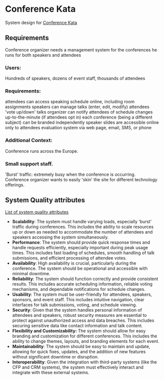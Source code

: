 # Conference Kata

System design for [Conference Kata](https://nealford.com/katas/kata?id=AllStuffNoCruft)

## Requirements 
Conference organizer needs a management system for the conferences he runs for both speakers and attendees

### Users:
Hundreds of speakers, dozens of event staff, thousands of attendees

### Requirements:
attendees can access speaking schedule online, including room assignments
speakers can manage talks (enter, edit, modify)
attendees 'vote up/down' talks
organizer can notify attendees of schedule changes up-to-the-minute (if attendees opt in)
each conference (being a different subject) can be branded independently
speaker slides are accessible online only to attendees
evaluation system via web page, email, SMS, or phone
### Additional Context:

Conference runs across the Europe.

### Small support staff.

'Burst' traffic: extremely busy when the conference is occurring.
Conference organizer wants to easily 'skin' the site for different technology offerings.

## System Quality attributes
 [List of system quality attributes](https://en.wikipedia.org/wiki/List_of_system_quality_attributes)

* **Scalability**: The system must handle varying loads, especially 'burst' traffic during conferences. This includes the ability to scale resources up or down as needed to accommodate the number of attendees and speakers accessing the system simultaneously.
* **Performance**: The system should provide quick response times and handle requests efficiently, especially important during peak usage times. This includes fast loading of schedules, smooth handling of talk submissions, and efficient processing of attendee votes.
* **Availability**: High availability is crucial, particularly during the conference. The system should be operational and accessible with minimal downtime.
* **Reliability**: The system should function correctly and provide consistent results. This includes accurate scheduling information, reliable voting mechanisms, and dependable notifications for schedule changes.
* **Usability**: The system must be user-friendly for attendees, speakers, sponsors, and event staff. This includes intuitive navigation, clear interfaces for talk submissions, voting, and schedule viewing.
* **Security**: Given that the system handles personal information of attendees and speakers, robust security measures are essential to protect against unauthorized access and data breaches. This includes securing sensitive data like contact information and talk content.
* **Flexibility and Customizability:** The system should allow for easy branding and customization for different conferences. This includes the ability to change themes, layouts, and branding elements for each event.
* **Maintainability**: The system should be easy to maintain and update, allowing for quick fixes, updates, and the addition of new features without significant downtime or disruption.
* **Interoperability**: Given the integration with third-party systems (like the CFP and CRM systems), the system must effectively interact and integrate with these external systems.

